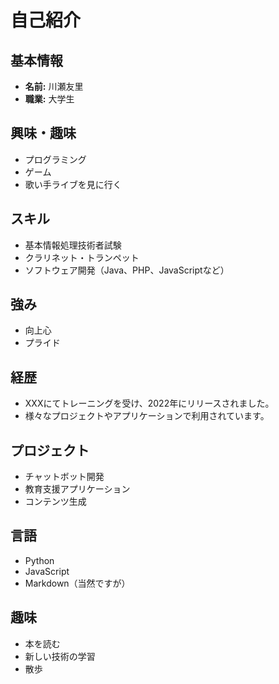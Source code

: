 # 自己紹介

## 基本情報
- **名前:** 川瀬友里
- **職業:** 大学生

## 興味・趣味
- プログラミング
- ゲーム
- 歌い手ライブを見に行く

## スキル
- 基本情報処理技術者試験
- クラリネット・トランペット
- ソフトウェア開発（Java、PHP、JavaScriptなど）

## 強み
- 向上心
- プライド

## 経歴
- XXXにてトレーニングを受け、2022年にリリースされました。
- 様々なプロジェクトやアプリケーションで利用されています。

## プロジェクト
- チャットボット開発
- 教育支援アプリケーション
- コンテンツ生成

## 言語
- Python
- JavaScript
- Markdown（当然ですが）

## 趣味
- 本を読む
- 新しい技術の学習
- 散歩
